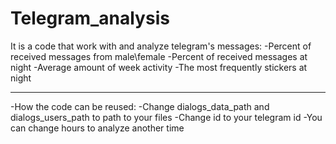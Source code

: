 # Telegram_analysis
It is a code that work with and analyze telegram's messages:
-Percent of received messages from male\female
-Percent of received messages at night
-Average amount of week activity
-The most frequently stickers at night
___________________________________________________
-How the code can be reused:
-Change dialogs_data_path and dialogs_users_path to path to your files
-Change id to your telegram id
-You can change hours to analyze another time

